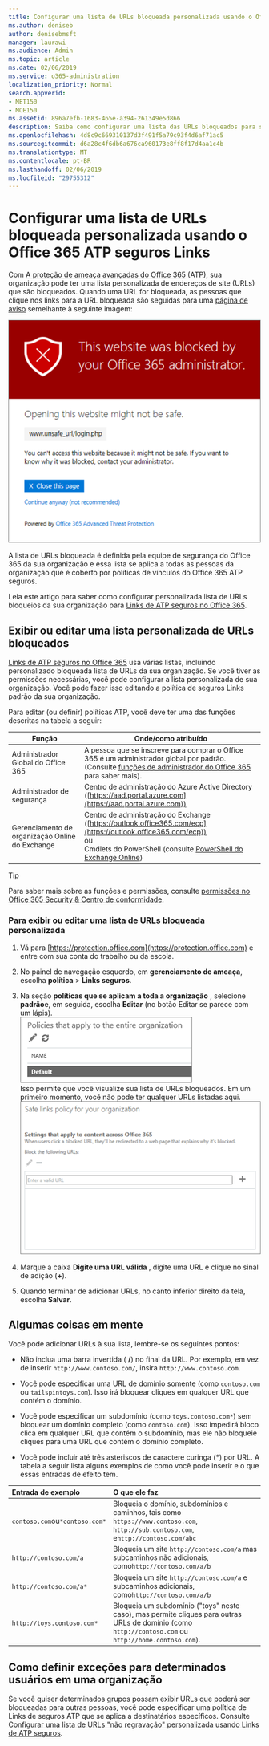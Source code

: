 ```yaml
---
title: Configurar uma lista de URLs bloqueada personalizada usando o Office 365 ATP seguros Links
ms.author: deniseb
author: denisebmsft
manager: laurawi
ms.audience: Admin
ms.topic: article
ms.date: 02/06/2019
ms.service: o365-administration
localization_priority: Normal
search.appverid:
- MET150
- MOE150
ms.assetid: 896a7efb-1683-465e-a394-261349e5d866
description: Saiba como configurar uma lista das URLs bloqueados para sua organização usando a proteção de ameaça avançadas do Office 365. As URLs bloqueadas serão aplicados a mensagens de email e documentos do Office de acordo com suas políticas de links seguros ATP.
ms.openlocfilehash: 4d8c9c669310137d3f491f5a79c93f4d6af71ac5
ms.sourcegitcommit: d6a28c4f6db6a676ca960173e8ff8f17d4aa1c4b
ms.translationtype: MT
ms.contentlocale: pt-BR
ms.lasthandoff: 02/06/2019
ms.locfileid: "29755312"
---
```

# <a name="set-up-a-custom-blocked-urls-list-using-office-365-atp-safe-links"></a>Configurar uma lista de URLs bloqueada personalizada usando o Office 365 ATP seguros Links

Com [A proteção de ameaça avançadas do Office 365](office-365-atp.md) (ATP), sua organização pode ter uma lista personalizada de endereços de site (URLs) que são bloqueados. Quando uma URL for bloqueada, as pessoas que clique nos links para a URL bloqueada são seguidas para uma [página de aviso](atp-safe-links-warning-pages.md) semelhante à seguinte imagem: 
  
![Este site está bloqueado](media/6b4bda2d-a1e6-419e-8b10-588e83c3af3f.png)
  
A lista de URLs bloqueada é definida pela equipe de segurança do Office 365 da sua organização e essa lista se aplica a todas as pessoas da organização que é coberto por políticas de vínculos do Office 365 ATP seguros. 
  
Leia este artigo para saber como configurar personalizada lista de URLs bloqueios da sua organização para [Links de ATP seguros no Office 365](atp-safe-links.md).
  
## <a name="view-or-edit-a-custom-list-of-blocked-urls"></a>Exibir ou editar uma lista personalizada de URLs bloqueados

[Links de ATP seguros no Office 365](atp-safe-links.md) usa várias listas, incluindo personalizado bloqueada lista de URLs da sua organização. Se você tiver as permissões necessárias, você pode configurar a lista personalizada de sua organização. Você pode fazer isso editando a política de seguros Links padrão da sua organização.

Para editar (ou definir) políticas ATP, você deve ter uma das funções descritas na tabela a seguir: 

|Função  |Onde/como atribuído  |
|---------|---------|
|Administrador Global do Office 365 |A pessoa que se inscreve para comprar o Office 365 é um administrador global por padrão. (Consulte [funções de administrador do Office 365](https://docs.microsoft.com/office365/admin/add-users/about-admin-roles) para saber mais).         |
|Administrador de segurança |Centro de administração do Azure Active Directory ([https://aad.portal.azure.com](https://aad.portal.azure.com))|
|Gerenciamento de organização Online do Exchange |Centro de administração do Exchange ([https://outlook.office365.com/ecp](https://outlook.office365.com/ecp)) <br>ou <br>  Cmdlets do PowerShell (consulte [PowerShell do Exchange Online](https://docs.microsoft.com/powershell/exchange/exchange-online/exchange-online-powershell?view=exchange-ps)) |

> [!TIP]
> Para saber mais sobre as funções e permissões, consulte [permissões no Office 365 Security &amp; Centro de conformidade](permissions-in-the-security-and-compliance-center.md).

### <a name="to-view-or-edit-a-custom-blocked-urls-list"></a>Para exibir ou editar uma lista de URLs bloqueada personalizada
  
1. Vá para [https://protection.office.com](https://protection.office.com) e entre com sua conta do trabalho ou da escola. 
    
2. No painel de navegação esquerdo, em **gerenciamento de ameaça**, escolha **política** \> **Links seguros**.
    
3. Na seção **políticas que se aplicam a toda a organização** , selecione **padrão**e, em seguida, escolha **Editar** (no botão Editar se parece com um lápis).<br/>![Clique em Editar para editar sua política padrão para a proteção de Links de seguros](media/d08f9615-d947-4033-813a-d310ec2c8cca.png)<br/>Isso permite que você visualize sua lista de URLs bloqueados. Em um primeiro momento, você não pode ter qualquer URLs listadas aqui.<br/>![Lista de URLs na política padrão Links seguros bloqueados](media/575e1449-6191-40ac-b626-030a2fd3fb11.png)
  
4. Marque a caixa **Digite uma URL válida** , digite uma URL e clique no sinal de adição (**+**). 

5. Quando terminar de adicionar URLs, no canto inferior direito da tela, escolha **Salvar**.
    
## <a name="a-few-things-to-keep-in-mind"></a>Algumas coisas em mente

Você pode adicionar URLs à sua lista, lembre-se os seguintes pontos: 

- Não inclua uma barra invertida ( **/**) no final da URL. Por exemplo, em vez de inserir `http://www.contoso.com/`, insira `http://www.contoso.com`.
    
- Você pode especificar uma URL de domínio somente (como `contoso.com` ou `tailspintoys.com`). Isso irá bloquear cliques em qualquer URL que contém o domínio.

- Você pode especificar um subdomínio (como `toys.contoso.com*`) sem bloquear um domínio completo (como `contoso.com`). Isso impedirá bloco clica em qualquer URL que contém o subdomínio, mas ele não bloqueie cliques para uma URL que contém o domínio completo.  
    
- Você pode incluir até três asteriscos de caractere curinga (\*) por URL. A tabela a seguir lista alguns exemplos de como você pode inserir e o que essas entradas de efeito tem.
    
|**Entrada de exemplo**|**O que ele faz**|
|:-----|:-----|
|`contoso.com`ou`*contoso.com*`  <br/> |Bloqueia o domínio, subdomínios e caminhos, tais como `https://www.contoso.com`, `http://sub.contoso.com`, e`http://contoso.com/abc`  <br/> |
|`http://contoso.com/a`  <br/> |Bloqueia um site `http://contoso.com/a` mas subcaminhos não adicionais, como`http://contoso.com/a/b`  <br/> |
|`http://contoso.com/a*`  <br/> |Bloqueia um site `http://contoso.com/a` e subcaminhos adicionais, como`http://contoso.com/a/b`  <br/> |
|`http://toys.contoso.com*`  <br/> |Bloqueia um subdomínio ("toys" neste caso), mas permite cliques para outras URLs de domínio (como `http://contoso.com` ou `http://home.contoso.com`).  <br/> |
   

## <a name="how-to-define-exceptions-for-certain-users-in-an-organization"></a>Como definir exceções para determinados usuários em uma organização

Se você quiser determinados grupos possam exibir URLs que poderá ser bloqueadas para outras pessoas, você pode especificar uma política de Links de seguros ATP que se aplica a destinatários específicos. Consulte [Configurar uma lista de URLs "não regravação" personalizada usando Links de ATP seguros](set-up-a-custom-do-not-rewrite-urls-list-with-atp.md).
  

